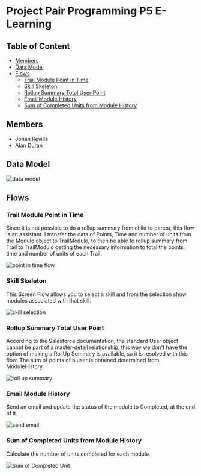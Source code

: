 # Project Pair Programming P5 E-Learning

## Table of Content

- [Members](#members)
- [Data Model](#data-model)
- [Flows](#flows)
    - [Trail Module Point in Time](#trail-module-point-in-time)
    - [Skill Skeleton](#skill-skeleton)
    - [Rollup Summary Total User Point](#rollup-summary-total-user-point)
    - [Email Module History](#email-module-history)
    - [Sum of Completed Units from Module History](#sum-of-completed-units-from-module-history)

## Members

- Johan Revilla
- Alan Duran

## Data Model

![data model](./img/P5_Learning.svg)

## Flows

### Trail Module Point in Time

Since it is not possible to do a rollup summary from child to parent, this flow is
an assistant.
I transfer the data of Points, Time and number of units from the
Modulo object to TrailModulo, to then be able to rollup
summary from Trail to TrailModulo getting the necessary information to
total the points, time and number of units of each Trail.

![point in time flow](./img/pointInTime.png)

### Skill Skeleton

This Screen Flow allows you to select a skill and from the selection
show modules associated with that skill.

![skill selection](./img/skillSelection.png)

### Rollup Summary Total User Point

According to the Salesforce documentation, the standard User object cannot
be part of a master-detail relationship, this way we don't have
the option of making a RollUp Summary is available, so it is resolved
with this flow. The sum of points of a user is obtained
determined from ModuleHistory.

![roll up summary](./img/rollup.png)

### Email Module History

Send an email and update the status of the module to Completed, at the end of it.

![send email](./img/email.png)

### Sum of Completed Units from Module History

Calculate the number of units completed for each module.

![Sum of Completed Unit](./img/sumOfCompletedUnit.png)
